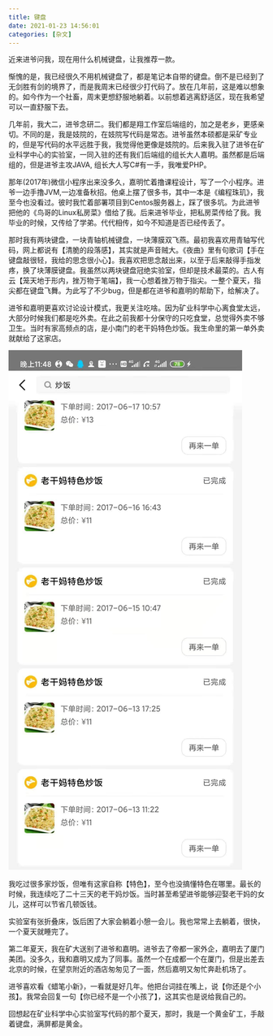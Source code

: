 ```yaml
---
title: 键盘
date: 2021-01-23 14:56:01
categories: [杂文]
---
```


近来进爷问我，现在用什么机械键盘，让我推荐一款。

惭愧的是，我已经很久不用机械键盘了，都是笔记本自带的键盘。倒不是已经到了无剑胜有剑的境界了，而是我周末已经很少打代码了。放在几年前，这是难以想象的。如今作为一个社畜，周末更想舒服地躺着。以前想着逃离舒适区，现在我希望可以一直舒服下去。

几年前，我大二，进爷念研二。我们都是翔工作室后端组的，加之是老乡，更感亲切。不同的是，我是妓院的，在妓院写代码是常态。进爷虽然本硕都是采矿专业的，但是写代码的水平远胜于我，我觉得他更像是妓院的。后来我入驻了进爷在矿业科学中心的实验室，一同入驻的还有我们后端组的组长大人嘉明。虽然都是后端组的，但是进爷主攻JAVA, 组长大人写C#有一手，我唯爱PHP。

那年(2017年)微信小程序出来没多久，嘉明忙着撸课程设计，写了一个小程序。进爷一边手撸JVM,一边准备秋招。他桌上摆了很多书，其中一本是《编程珠玑》，我至今也没看过。彼时我忙着部署项目到Centos服务器上，踩了很多坑。为此进爷把他的《鸟哥的Linux私房菜》借给了我。后来进爷毕业，把私房菜传给了我。我毕业的时候，又传给了学弟。代代相传，如今不知道是否已经传丢了。

那时我有两块键盘，一块青轴机械键盘，一块薄膜双飞燕。最初我喜欢用青轴写代码，网上都说有【清脆的段落感】，其实就是声音贼大。《夜曲》里有句歌词【手在键盘敲很轻，我给的思念很小心】。我喜欢把思念敲出来，以至于后来敲得手指发疼，换了块薄膜键盘。我虽然以两块键盘冠绝实验室，但却是技术最菜的。古人有云【笼天地于形内，挫万物于笔端】，我一心想着挫万物于指尖。一整个夏天，指尖都在键盘飞舞。为此写了不少bug，但是都在进爷和嘉明的帮助下，给解决了。

进爷和嘉明更喜欢讨论设计模式，我更关注吃啥。因为矿业科学中心离食堂太远，大部分时候我们都是吃外卖。在此之前我都十分保守的只吃食堂，总觉得外卖不够卫生。当时有家高频点的店，是小南门的老干妈特色炒饭。我生命里的第一单外卖就献给了这家店。

![1.jpg](/img/杂文/keyboard/1.jpg)

我吃过很多家炒饭，但唯有这家自称【特色】，至今也没搞懂特色在哪里。最长的时候，我连续吃了二十三天的老干妈炒饭。当时甚至希望进爷能够迎娶老干妈的女儿，这样可以节省几顿饭钱。

实验室有张折叠床，饭后困了大家会躺着小憩一会儿。我也常常上去躺着，很快，一个夏天就睡完了。

第二年夏天，我在矿大送别了进爷和嘉明。进爷去了帝都一家外企，嘉明去了厦门美团。没多久，我和嘉明又成为了同事。虽然一个在成都一个在厦门，但是出差去北京的时候，在望京附近的酒店匆匆见了一面，然后嘉明又匆忙奔赴机场了。

进爷喜欢看《蜡笔小新》，一看就是好几年。他把台词挂在嘴上，说【你还是个小孩】。我常会回复一句【你已经不是一个小孩了】，这其实也是说给我自己的。

回想起在矿业科学中心实验室写代码的那个夏天，那时，我是一个黄金矿工，手敲着键盘，满屏都是黄金。